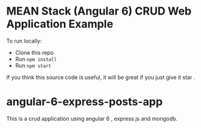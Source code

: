 
# MEAN Stack (Angular 6) CRUD Web Application Example



To run locally:

* Clone this repo
* Run `npm install`
* Run `npm start`

If you think this source code is useful, it will be great if you just give it star . 

# angular-6-express-posts-app
This is a crud application using angular 6 , express.js and mongodb.

